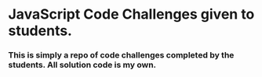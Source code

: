 # JavaScript Code Challenges given to students.

### This is simply a repo of code challenges completed by the students. All solution code is my own. 